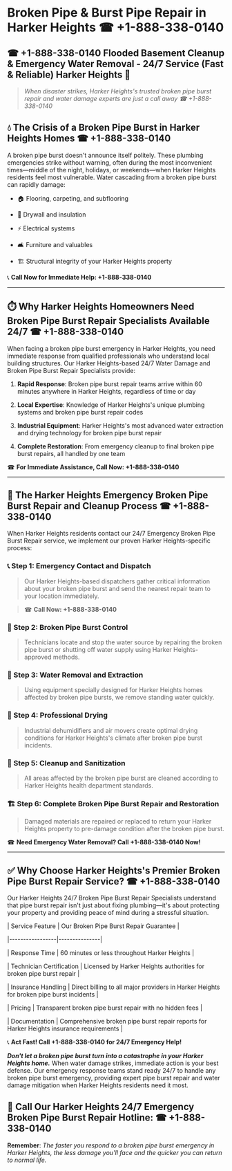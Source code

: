 # Broken Pipe & Burst Pipe Repair in Harker Heights ☎ +1-888-338-0140  
## ☎ +1-888-338-0140 Flooded Basement Cleanup & Emergency Water Removal - 24/7 Service (Fast & Reliable) Harker Heights 🚨  

> *When disaster strikes, Harker Heights's trusted broken pipe burst repair and water damage experts are just a call away ☎ +1-888-338-0140*  

## 💧 The Crisis of a Broken Pipe Burst in Harker Heights Homes ☎ +1-888-338-0140  

A broken pipe burst doesn't announce itself politely. These plumbing emergencies strike without warning, often during the most inconvenient times—middle of the night, holidays, or weekends—when Harker Heights residents feel most vulnerable. Water cascading from a broken pipe burst can rapidly damage:  

* 🏠 Flooring, carpeting, and subflooring  
* 🧱 Drywall and insulation  
* ⚡ Electrical systems  
* 🛋️ Furniture and valuables  
* 🏗️ Structural integrity of your Harker Heights property  

📞 **Call Now for Immediate Help: +1-888-338-0140**  

---  

## ⏱️ Why Harker Heights Homeowners Need Broken Pipe Burst Repair Specialists Available 24/7 ☎ +1-888-338-0140  

When facing a broken pipe burst emergency in Harker Heights, you need immediate response from qualified professionals who understand local building structures. Our Harker Heights-based 24/7 Water Damage and Broken Pipe Burst Repair Specialists provide:  

1. **Rapid Response**: Broken pipe burst repair teams arrive within 60 minutes anywhere in Harker Heights, regardless of time or day  
2. **Local Expertise**: Knowledge of Harker Heights's unique plumbing systems and broken pipe burst repair codes  
3. **Industrial Equipment**: Harker Heights's most advanced water extraction and drying technology for broken pipe burst repair  
4. **Complete Restoration**: From emergency cleanup to final broken pipe burst repairs, all handled by one team  

☎ **For Immediate Assistance, Call Now: +1-888-338-0140**  

---  

## 🔧 The Harker Heights Emergency Broken Pipe Burst Repair and Cleanup Process ☎ +1-888-338-0140  

When Harker Heights residents contact our 24/7 Emergency Broken Pipe Burst Repair service, we implement our proven Harker Heights-specific process:  

### 📞 Step 1: Emergency Contact and Dispatch  
> Our Harker Heights-based dispatchers gather critical information about your broken pipe burst and send the nearest repair team to your location immediately.  
> ☎ **Call Now: +1-888-338-0140**  

### 🚿 Step 2: Broken Pipe Burst Control  
> Technicians locate and stop the water source by repairing the broken pipe burst or shutting off water supply using Harker Heights-approved methods.  

### 🌊 Step 3: Water Removal and Extraction  
> Using equipment specially designed for Harker Heights homes affected by broken pipe bursts, we remove standing water quickly.  

### 💨 Step 4: Professional Drying  
> Industrial dehumidifiers and air movers create optimal drying conditions for Harker Heights's climate after broken pipe burst incidents.  

### 🧼 Step 5: Cleanup and Sanitization  
> All areas affected by the broken pipe burst are cleaned according to Harker Heights health department standards.  

### 🏗️ Step 6: Complete Broken Pipe Burst Repair and Restoration  
> Damaged materials are repaired or replaced to return your Harker Heights property to pre-damage condition after the broken pipe burst.  

☎ **Need Emergency Water Removal? Call +1-888-338-0140 Now!**  

---  

## ✅ Why Choose Harker Heights's Premier Broken Pipe Burst Repair Service? ☎ +1-888-338-0140  

Our Harker Heights 24/7 Broken Pipe Burst Repair Specialists understand that pipe burst repair isn't just about fixing plumbing—it's about protecting your property and providing peace of mind during a stressful situation.  

| Service Feature | Our Broken Pipe Burst Repair Guarantee |  
|-----------------|---------------|  
| Response Time | 60 minutes or less throughout Harker Heights |  
| Technician Certification | Licensed by Harker Heights authorities for broken pipe burst repair |  
| Insurance Handling | Direct billing to all major providers in Harker Heights for broken pipe burst incidents |  
| Pricing | Transparent broken pipe burst repair with no hidden fees |  
| Documentation | Comprehensive broken pipe burst repair reports for Harker Heights insurance requirements |  

📞 **Act Fast! Call +1-888-338-0140 for 24/7 Emergency Help!**  

***Don't let a broken pipe burst turn into a catastrophe in your Harker Heights home.*** When water damage strikes, immediate action is your best defense. Our emergency response teams stand ready 24/7 to handle any broken pipe burst emergency, providing expert pipe burst repair and water damage mitigation when Harker Heights residents need it most.  

## 📱 Call Our Harker Heights 24/7 Emergency Broken Pipe Burst Repair Hotline: ☎ +1-888-338-0140  

**Remember**: *The faster you respond to a broken pipe burst emergency in Harker Heights, the less damage you'll face and the quicker you can return to normal life.*